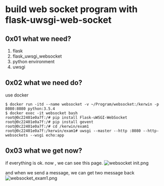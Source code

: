 # build web socket program with flask-uwsgi-web-socket

## 0x01 what we need?
1. flask
2. flask_uwsgi_websocket
3. python environment
4. uwsgi

## 0x02 what we need do?
use docker
```
$ docker run -itd --name websocket -v ~/Program/websocket:/kerwin -p 8080:8080 python:3.5.4
$ docker exec -it websocket bash
root@0c22401e0a7f:/# pip install Flask-uWSGI-WebSocket
root@0c22401e0a7f:/# pip install gevent
root@0c22401e0a7f:/# cd /kerwin/exam1
root@0c22401e0a7f:/kerwin/exam1# uwsgi --master --http :8080 --http-websockets --wsgi echo:app
```

## 0x03 what we get now?
if everything is ok. now , we can see this page.
![websocket init.png](http://upload-images.jianshu.io/upload_images/5941869-42ce0f357de77b0d.png?imageMogr2/auto-orient/strip%7CimageView2/2/w/1240)

and when we send a message, we can get two message back
![websocket_exam1.png](http://upload-images.jianshu.io/upload_images/5941869-e889c43ca01c83cb.png?imageMogr2/auto-orient/strip%7CimageView2/2/w/1240)







